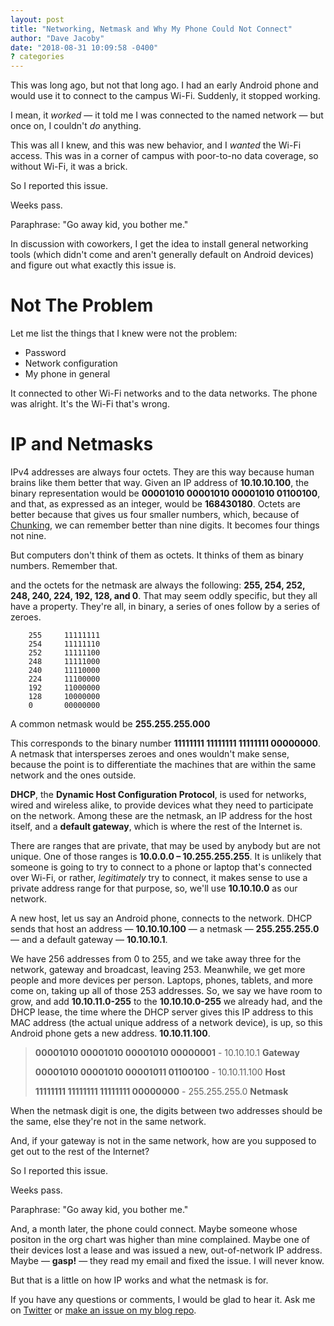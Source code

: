 ```yaml
---
layout: post
title: "Networking, Netmask and Why My Phone Could Not Connect"
author: "Dave Jacoby"
date: "2018-08-31 10:09:58 -0400"
? categories
---
```


This was long ago, but not that long ago. I had an early Android phone and would use it to connect to the campus Wi-Fi. Suddenly, it stopped working.

I mean, it _worked_ — it told me I was connected to the named network — but once on, I couldn't _do_ anything.

This was all I knew, and this was new behavior, and I _wanted_ the Wi-Fi access. This was in a corner of campus with poor-to-no data coverage, so without Wi-Fi, it was a brick.

So I reported this issue.

Weeks pass.

Paraphrase: "Go away kid, you bother me."

In discussion with coworkers, I get the idea to install general networking tools (which didn't come and aren't generally default on Android devices) and figure out what exactly this issue is.

# Not The Problem

Let me list the things that I knew were not the problem:

- Password
- Network configuration
- My phone in general

It connected to other Wi-Fi networks and to the data networks. The phone was alright. It's the Wi-Fi that's wrong.

# IP and Netmasks

IPv4 addresses are always four octets. They are this way because human brains like them better that way. Given an IP address of **10.10.10.100**, the binary representation would be **00001010 00001010 00001010 01100100**, and that, as expressed as an integer, would be **168430180**. Octets are better because that gives us four smaller numbers, which, because of [Chunking](<https://en.wikipedia.org/wiki/Chunking_(psychology)>), we can remember better than nine digits. It becomes four things not nine.

But computers don't think of them as octets. It thinks of them as binary numbers. Remember that.

and the octets for the netmask are always the following: **255, 254, 252, 248, 240, 224, 192, 128, and 0**. That may seem oddly specific, but they all have a property. They're all, in binary, a series of ones follow by a series of zeroes.

```text
    255     11111111
    254     11111110
    252     11111100
    248     11111000
    240     11110000
    224     11100000
    192     11000000
    128     10000000
    0       00000000
```

A common netmask would be **255.255.255.000**

This corresponds to the binary number **11111111 11111111 11111111 00000000**. A netmask that intersperses zeroes and ones wouldn't make sense, because the point is to differentiate the machines that are within the same network and the ones outside.

**DHCP**, the **Dynamic Host Configuration Protocol**, is used for networks, wired and wireless alike, to provide devices what they need to participate on the network. Among these are the netmask, an IP address for the host itself, and a **default gateway**, which is where the rest of the Internet is.

There are ranges that are private, that may be used by anybody but are not unique. One of those ranges is **10.0.0.0 – 10.255.255.255**. It is unlikely that someone is going to try to connect to a phone or laptop that's connected over Wi-Fi, or rather, _legitimately_ try to connect, it makes sense to use a private address range for that purpose, so, we'll use **10.10.10.0** as our network.

A new host, let us say an Android phone, connects to the network. DHCP sends that host an address — **10.10.10.100** — a netmask — **255.255.255.0** — and a default gateway — **10.10.10.1**.

We have 256 addresses from 0 to 255, and we take away three for the network, gateway and broadcast, leaving 253. Meanwhile, we get more people and more devices per person. Laptops, phones, tablets, and more come on, taking up all of those 253 addresses. So, we say we have room to grow, and add **10.10.11.0-255** to the **10.10.10.0-255** we already had, and the DHCP lease, the time where the DHCP server gives this IP address to this MAC address (the actual unique address of a network device), is up, so this Android phone gets a new address. **10.10.11.100**.

> **00001010 00001010 00001010 00000001** - 10.10.10.1 **Gateway** 
> 
> **00001010 00001010 00001011 01100100** - 10.10.11.100 **Host** 
> 
> **11111111 11111111 11111111 00000000** - 255.255.255.0 **Netmask**

When the netmask digit is one, the digits between two addresses should be the same, else they're not in the same network.

And, if your gateway is not in the same network, how are you supposed to get out to the rest of the Internet?

So I reported this issue.

Weeks pass.

Paraphrase: "Go away kid, you bother me."

And, a month later, the phone could connect. Maybe someone whose positon in the org chart was higher than mine complained. Maybe one of their devices lost a lease and was issued a new, out-of-network IP address. Maybe — **gasp!** — they read my email and fixed the issue. I will never know.

But that is a little on how IP works and what the netmask is for.

If you have any questions or comments, I would be glad to hear it. Ask me on [Twitter](https://twitter.com/jacobydave) or [make an issue on my blog repo](https://github.com/jacoby/jacoby.github.io).
